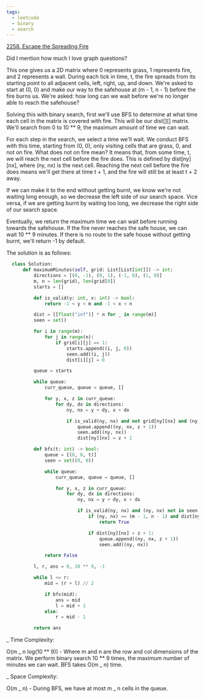 ```yaml
---
tags:
  - leetcode
  - binary
  - search
---
```


<a href="https://leetcode.com/problems/escape-the-spreading-fire/">
2258. Escape the Spreading Fire</a>

Did I mention how much I love graph questions?

This one gives us a 2D matrix where 0 represents grass, 1 represents fire, and 2
represents a wall. During each tick in time, t, the fire spreads from its
starting point to all adjacent cells, left, right, up, and down. We're asked to
start at (0, 0) and make our way to the safehouse at (m - 1, n - 1) before the
fire burns us. We're asked: how long can we wait before we're no longer able to
reach the safehouse?

Solving this with binary search, first we'll use BFS to determine at what time
each cell in the matrix is covered with fire. This will be our dist[][] matrix.
We'll search from 0 to 10 \*\* 9, the maximum amount of time we can wait.

For each step in the search, we select a time we'll wait. We conduct BFS with
this time, starting from (0, 0), only visiting cells that are grass, 0, and not
on fire. What does not on fire mean? It means that, from some time, t, we will
reach the next cell before the fire does. This is defined by dist[ny][nx], where
(ny, nx) is the next cell. Reaching the next cell before the fire does means
we'll get there at time t + 1, and the fire will still be at least t + 2 away.

If we can make it to the end without getting burnt, we know we're not waiting
long enough, so we decrease the left side of our search space. Vice versa, if we
are getting burnt by waiting too long, we decrease the right side of our search
space.

Eventually, we return the maximum time we can wait before running towards the
safehouse. If the fire never reaches the safe house, we can wait 10 \*\* 9
minutes. If there is no route to the safe house without getting burnt, we'll
return -1 by default.

The solution is as follows:

```python
  class Solution:
      def maximumMinutes(self, grid: List[List[int]]) -> int:
          directions = [(0, -1), (0, 1), (-1, 0), (1, 0)]
          m, n = len(grid), len(grid[0])
          starts = []

          def is_valid(y: int, x: int) -> bool:
              return -1 < y < m and -1 < x < n

          dist = [[float("inf")] * n for _ in range(m)]
          seen = set()

          for i in range(m):
              for j in range(n):
                  if grid[i][j] == 1:
                      starts.append((i, j, 0))
                      seen.add((i, j))
                      dist[i][j] = 0

          queue = starts

          while queue:
              curr_queue, queue = queue, []

              for y, x, z in curr_queue:
                  for dy, dx in directions:
                      ny, nx = y + dy, x + dx

                      if is_valid(ny, nx) and not grid[ny][nx] and (ny, nx) not in seen:
                          queue.append((ny, nx, z + 1))
                          seen.add((ny, nx))
                          dist[ny][nx] = z + 1

          def bfs(t: int) -> bool:
              queue = [(0, 0, t)]
              seen = set((0, 0))

              while queue:
                  curr_queue, queue = queue, []

                  for y, x, z in curr_queue:
                      for dy, dx in directions:
                          ny, nx = y + dy, x + dx

                          if is_valid(ny, nx) and (ny, nx) not in seen and not grid[ny][nx]:
                              if (ny, nx) == (m - 1, n - 1) and dist[ny][nx] >= z + 1:
                                  return True

                              if dist[ny][nx] > z + 1:
                                  queue.append((ny, nx, z + 1))
                                  seen.add((ny, nx))

              return False

          l, r, ans = 0, 10 ** 9, -1

          while l <= r:
              mid = (r + l) // 2

              if bfs(mid):
                  ans = mid
                  l = mid + 1
              else:
                  r = mid - 1

          return ans
```

\_ Time Complexity:

O(m _ n log(10 ** 9)) - Where m and n are the row and col dimensions of the
matrix. We perform binary search 10 ** 9 times, the maximum number of minutes we
can wait. BFS takes O(m _ n) time.

\_ Space Complexity:

O(m _ n) - During BFS, we have at most m _ n cells in the queue.

